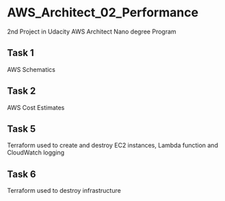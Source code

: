 # AWS_Architect_02_Performance
2nd Project in Udacity AWS Architect Nano degree Program

## Task 1
AWS Schematics

## Task 2
AWS Cost Estimates

## Task 5
Terraform used to create and destroy EC2 instances, Lambda function and CloudWatch logging

## Task 6
Terraform used to destroy infrastructure

